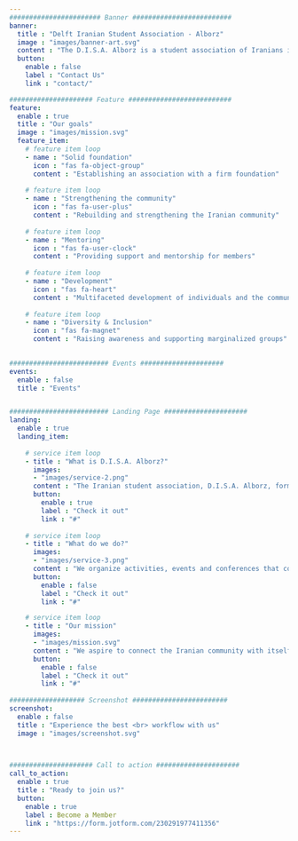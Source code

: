 ```yaml
---
####################### Banner #########################
banner:
  title : "Delft Iranian Student Association - Alborz"
  image : "images/banner-art.svg"
  content : "The D.I.S.A. Alborz is a student association of Iranians in Delft, run by students for the benefit of the growing Iranian community."
  button:
    enable : false
    label : "Contact Us"
    link : "contact/"

##################### Feature ##########################
feature:
  enable : true
  title : "Our goals"
  image : "images/mission.svg"
  feature_item:
    # feature item loop
    - name : "Solid foundation"
      icon : "fas fa-object-group"
      content : "Establishing an association with a firm foundation"
      
    # feature item loop
    - name : "Strengthening the community"
      icon : "fas fa-user-plus"
      content : "Rebuilding and strengthening the Iranian community"
      
    # feature item loop
    - name : "Mentoring"
      icon : "fas fa-user-clock"
      content : "Providing support and mentorship for members"
      
    # feature item loop
    - name : "Development"
      icon : "fas fa-heart"
      content : "Multifaceted development of individuals and the community"
      
    # feature item loop
    - name : "Diversity & Inclusion"
      icon : "fas fa-magnet"
      content : "Raising awareness and supporting marginalized groups"
      

######################### Events #####################
events:
  enable : false
  title : "Events" 


######################### Landing Page #####################
landing:
  enable : true
  landing_item:
        
    # service item loop
    - title : "What is D.I.S.A. Alborz?"
      images:
      - "images/service-2.png"
      content : "The Iranian student association, D.I.S.A. Alborz, formerly known as I.S.S.T.U.D., aims to promote and expand the interests of students with an Iranian background and others with a connection to the TU Delft, or interests concerning Iran and Iranian cultures and history. We are a non- profit, non-religious and non-partisan association."
      button:
        enable : true
        label : "Check it out"
        link : "#"
        
    # service item loop
    - title : "What do we do?"
      images:
      - "images/service-3.png"
      content : "We organize activities, events and conferences that cover a wide range of interests, with consideration for the physical, intellectual, emotional and spiritual wellbeing of our members. On top of all that, we celebrate ancient traditions of Iran as well, such as Yalda, Nowruz and many more!"
      button:
        enable : false
        label : "Check it out"
        link : "#"

    # service item loop
    - title : "Our mission"
      images:
      - "images/mission.svg"
      content : "We aspire to connect the Iranian community with itself and the broader TU Delft community, through a wide range of activities and cultural/social events!"
      button:
        enable : false
        label : "Check it out"
        link : "#"
        
################### Screenshot ########################
screenshot:
  enable : false
  title : "Experience the best <br> workflow with us"
  image : "images/screenshot.svg"

  

##################### Call to action #####################
call_to_action:
  enable : true
  title : "Ready to join us?"
  button:
    enable : true
    label : Become a Member
    link : "https://form.jotform.com/230291977411356"
---
```

